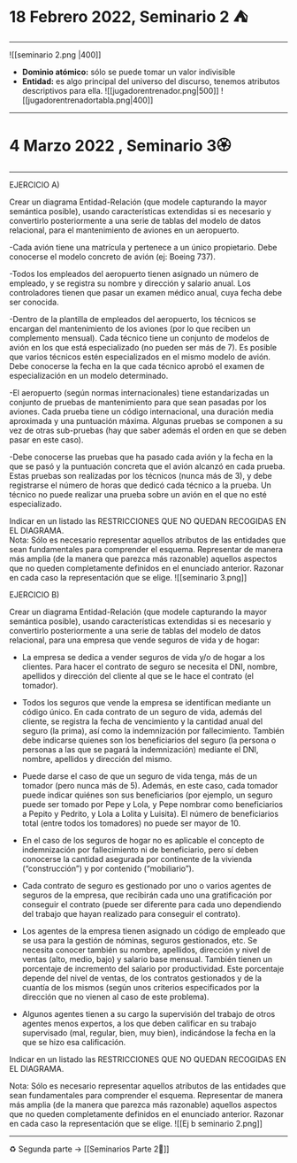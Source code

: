 
# 18 Febrero 2022, Seminario 2 ⛺️
---
![[seminario 2.png |400]]
- **Dominio atómico:** sólo se puede tomar un valor indivisible
- **Entidad:** es algo principal del universo del discurso, tenemos atributos descriptivos para ella.
![[jugadorentrenador.png|500]]
![[jugadorentrenadortabla.png|400]]

---
# 4 Marzo 2022 , Seminario 3🏵
---
EJERCICIO A)  
  
Crear un diagrama Entidad-Relación (que modele capturando la mayor semántica posible), usando características extendidas si es necesario y convertirlo posteriormente a una serie de tablas del modelo de datos relacional, para el mantenimiento de aviones en un aeropuerto.  
  
-Cada avión tiene una matrícula y pertenece a un único propietario. Debe conocerse el modelo concreto de avión (ej: Boeing 737).  
  
-Todos los empleados del aeropuerto tienen asignado un número de empleado, y se registra su nombre y dirección y salario anual. Los controladores tienen que pasar un examen médico anual, cuya fecha debe ser conocida.  
  
-Dentro de la plantilla de empleados del aeropuerto, los técnicos se encargan del mantenimiento de los aviones (por lo que reciben un complemento mensual). Cada técnico tiene un conjunto de modelos de avión en los que está especializado (no pueden ser más de 7). Es posible que varios técnicos estén especializados en el mismo modelo de avión. Debe conocerse la fecha en la que cada técnico aprobó el examen de especialización en un modelo determinado.  
  
-El aeropuerto (según normas internacionales) tiene estandarizadas un conjunto de pruebas de mantenimiento para que sean pasadas por los aviones. Cada prueba tiene un código internacional, una duración media aproximada y una puntuación máxima. Algunas pruebas se componen a su vez de otras sub-pruebas (hay que saber además el orden en que se deben pasar en este caso).  
  
-Debe conocerse las pruebas que ha pasado cada avión y la fecha en la que se pasó y la puntuación concreta que el avión alcanzó en cada prueba. Estas pruebas son realizadas por los técnicos (nunca más de 3), y debe registrarse el número de horas que dedicó cada técnico a la prueba. Un técnico no puede realizar una prueba sobre un avión en el que no esté especializado.  
  
Indicar en un listado las RESTRICCIONES QUE NO QUEDAN RECOGIDAS EN EL DIAGRAMA.  
Nota: Sólo es necesario representar aquellos atributos de las entidades que sean fundamentales para comprender el esquema. Representar de manera más amplia (de la manera que parezca más razonable) aquellos aspectos que no queden completamente definidos en el enunciado anterior. Razonar en cada caso la representación que se elige.
![[seminario 3.png]]

EJERCICIO B)  
  
Crear un diagrama Entidad-Relación (que modele capturando la mayor semántica posible), usando características extendidas si es necesario y convertirlo posteriormente a una serie de tablas del modelo de datos relacional, para una empresa que vende seguros de vida y de hogar:  
  
- La empresa se dedica a vender seguros de vida y/o de hogar a los clientes. Para hacer el contrato de seguro se necesita el DNI, nombre, apellidos y dirección del cliente al que se le hace el contrato (el tomador).  
  
- Todos los seguros que vende la empresa se identifican mediante un código único. En cada contrato de un seguro de vida, además del cliente, se registra la fecha de vencimiento y la cantidad anual del seguro (la prima), así como la indemnización por fallecimiento. También debe indicarse quienes son los beneficiarios del seguro (la persona o personas a las que se pagará la indemnización) mediante el DNI, nombre, apellidos y dirección del mismo.  
  
- Puede darse el caso de que un seguro de vida tenga, más de un tomador (pero nunca más de 5). Además, en este caso, cada tomador puede indicar quiénes son sus beneficiarios (por ejemplo, un seguro puede ser tomado por Pepe y Lola, y Pepe nombrar como beneficiarios a Pepito y Pedrito, y Lola a Lolita y Luisita). El número de beneficiarios total (entre todos los tomadores) no puede ser mayor de 10.  
  
- En el caso de los seguros de hogar no es aplicable el concepto de indemnización por fallecimiento ni de beneficiario, pero sí deben conocerse la cantidad asegurada por continente de la vivienda (“construcción”) y por contenido (“mobiliario”).  
  
- Cada contrato de seguro es gestionado por uno o varios agentes de seguros de la empresa, que recibirán cada uno una gratificación por conseguir el contrato (puede ser diferente para cada uno dependiendo del trabajo que hayan realizado para conseguir el contrato).  
  
- Los agentes de la empresa tienen asignado un código de empleado que se usa para la gestión de nóminas, seguros gestionados, etc. Se necesita conocer también su nombre, apellidos, dirección y nivel de ventas (alto, medio, bajo) y salario base mensual. También tienen un porcentaje de incremento del salario por productividad. Este porcentaje depende del nivel de ventas, de los contratos gestionados y de la cuantía de los mismos (según unos criterios especificados por la dirección que no vienen al caso de este problema).  
  
- Algunos agentes tienen a su cargo la supervisión del trabajo de otros agentes menos expertos, a los que deben calificar en su trabajo supervisado (mal, regular, bien, muy bien), indicándose la fecha en la que se hizo esa calificación.  
  
Indicar en un listado las RESTRICCIONES QUE NO QUEDAN RECOGIDAS EN EL DIAGRAMA.  
  
Nota: Sólo es necesario representar aquellos atributos de las entidades que sean fundamentales para comprender el esquema. Representar de manera más amplia (de la manera que parezca más razonable) aquellos aspectos que no queden completamente definidos en el enunciado anterior. Razonar en cada caso la representación que se elige.
![[Ej b seminario 2.png]]

---


♻️ Segunda parte -> [[Seminarios Parte 2🎁]]